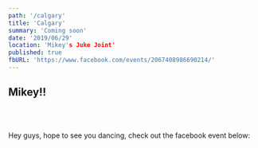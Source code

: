 ```yaml
---
path: '/calgary'
title: 'Calgary'
summary: 'Coming soon'
date: '2019/06/29'
location: 'Mikey's Juke Joint'
published: true
fbURL: 'https://www.facebook.com/events/2067408986690214/'
---
```



## Mikey!!

<br/><br/>

Hey guys, hope to see you dancing, check out the facebook event below: 